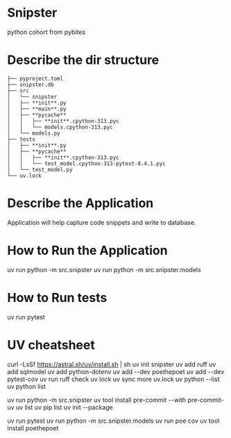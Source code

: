 # Snipster

python cohort from pybites

# Describe the dir structure

```├── README.md
├── pyproject.toml
├── snipster.db
├── src
│   └── snipster
│   ├── **init**.py
│   ├── **main**.py
│   ├── **pycache**
│   │   ├── **init**.cpython-313.pyc
│   │   └── models.cpython-313.pyc
│   └── models.py
├── tests
│   ├── **init**.py
│   ├── **pycache**
│   │   ├── **init**.cpython-313.pyc
│   │   └── test_model.cpython-313-pytest-8.4.1.pyc
│   └── test_model.py
└── uv.lock
```

# Describe the Application

Application will help capture code snippets and write to database.

# How to Run the Application

uv run python -m src.snipster
uv run python -m src.snipster.models

# How to Run tests

uv run pytest

# UV cheatsheet

curl -LsSf https://astral.sh/uv/install.sh | sh
uv init snipster
uv add ruff
uv add sqlmodel
uv add python-dotenv
uv add --dev poethepoet
uv add --dev pytest-cov
uv run ruff check
uv lock
uv sync
more uv.lock
uv python --list
uv python list

uv run python -m src.snipster
uv tool install pre-commit --with pre-commit-uv
uv list
uv pip list
uv init --package

uv run pytest
uv run python -m src.snipster.models
uv run poe cov
uv tool install poethepoet
